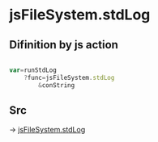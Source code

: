 # jsFileSystem.stdLog

## Difinition by js action

```js.js

var=runStdLog
	?func=jsFileSystem.stdLog
		&conString
```

## Src

-> [jsFileSystem.stdLog](https://github.com/puutaro/CommandClick/blob/master/app/src/main/java/com/puutaro/commandclick/fragment_lib/terminal_fragment/js_interface/file/JsFileSystem.kt#L147)



